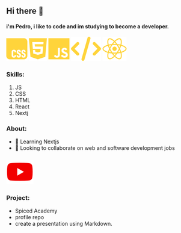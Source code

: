 ## Hi there 👋
#### i'm Pedro, i like to code and im studying to become a developer.

![](./icons/css.svg) ![](./icons/html.svg) ![](./icons/js.svg) ![](./icons/code.svg) ![](./icons/react.svg)

### Skills:
1. JS<br>
2. CSS<br>
3. HTML<br>
4. React<br>
5. Nextj

### About:

- 🌱 Learning Nextjs
- 👯 Looking to collaborate on web and software development jobs

### ![](./icons/youtube.svg)

### Project:
- Spiced Academy
- profile repo
- create a presentation using Markdown.



<!--
**pharantes/pharantes** is a ✨ _special_ ✨ repository because its `README.md` (this file) appears on your GitHub profile.

Here are some ideas to get you started:

- 🔭 I’m currently working on ...
- 🌱 I’m currently learning ...
- 👯 I’m looking to collaborate on ...
- 🤔 I’m looking for help with ...
- 💬 Ask me about ...
- 📫 How to reach me: ...
- 😄 Pronouns: ...
- ⚡ Fun fact: ...
-->
